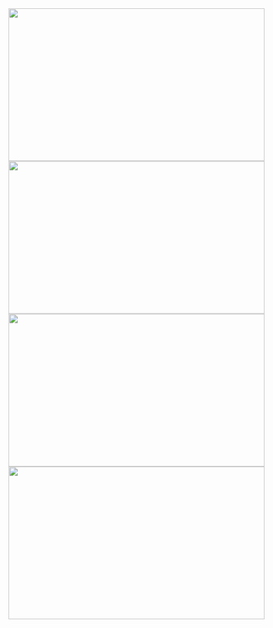 <img src="http://img.photobucket.com/albums/v12/pearsonm/Color-1.gif" width="100%" height="300">
<img src="http://13.media.tumblr.com/tumblr_kujibiqLLK1qz5aw7o1_100.gif" width="100%" height="300">
<img src="http://buycheapviagraonlinenow.com/tmp/pakapaka.gif" width="100%" height="300">
<img src="http://a3.twimg.com/profile_background_images/59418837/1x1.png" width="100%" height="300">

